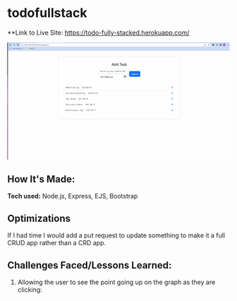 # todofullstack

**Link to Live Site: https://todo-fully-stacked.herokuapp.com/


![screenshot of website](./todolist.gif)

## How It's Made:

**Tech used:** Node.js, Express, EJS, Bootstrap

## Optimizations
If I had time I would add a put request to update something to make it a full CRUD app rather than a CRD app.

## Challenges Faced/Lessons Learned:

1. Allowing the user to see the point going up on the graph as they are clicking:
 
